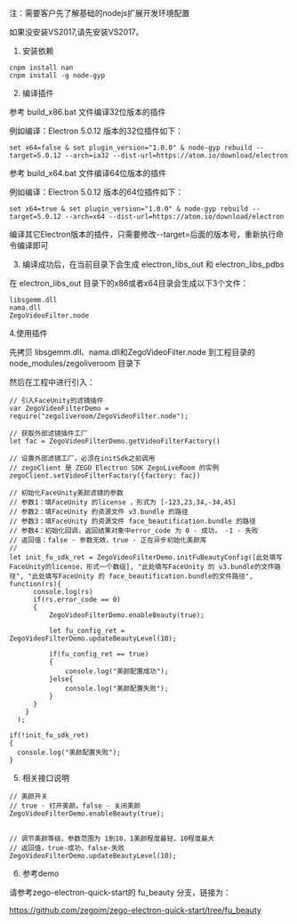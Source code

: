 

注：需要客户先了解基础的nodejs扩展开发环境配置 

如果没安装VS2017,请先安装VS2017。

1. 安装依赖

```
cnpm install nan
cnpm install -g node-gyp
```

2. 编译插件

参考 build_x86.bat 文件编译32位版本的插件

例如编译：Electron 5.0.12 版本的32位插件如下：
```
set x64=false & set plugin_version="1.0.0" & node-gyp rebuild --target=5.0.12 --arch=ia32 --dist-url=https://atom.io/download/electron
```

参考 build_x64.bat 文件编译64位版本的插件

例如编译：Electron 5.0.12 版本的64位插件如下：
```
set x64=true & set plugin_version="1.0.0" & node-gyp rebuild --target=5.0.12 --arch=x64 --dist-url=https://atom.io/download/electron
```

编译其它Electron版本的插件，只需要修改--target=后面的版本号，重新执行命令编译即可

3. 编译成功后，在当前目录下会生成 electron_libs_out 和 electron_libs_pdbs

在 electron_libs_out 目录下的x86或者x64目录会生成以下3个文件：

```
libsgemm.dll
nama.dll
ZegoVideoFilter.node
```

4.使用插件

先拷贝 libsgemm.dll、nama.dll和ZegoVideoFilter.node 到工程目录的 node_modules/zegoliveroom 目录下

然后在工程中进行引入：

```
// 引入FaceUnity的滤镜插件
var ZegoVideoFilterDemo = require("zegoliveroom/ZegoVideoFilter.node");

// 获取外部滤镜插件工厂
let fac = ZegoVideoFilterDemo.getVideoFilterFactory()

// 设置外部滤镜工厂，必须在initSdk之前调用
// zegoClient 是 ZEGO Electron SDK ZegoLiveRoom 的实例
zegoClient.setVideoFilterFactory({factory: fac})

// 初始化FaceUnity美颜滤镜的参数
// 参数1：填FaceUnity 的license ，形式为 [-123,23,34,-34,45] 
// 参数2：填FaceUnity 的资源文件 v3.bundle 的路径
// 参数3：填FaceUnity 的资源文件 face_beautification.bundle 的路径
// 参数4：初始化回调，返回结果对象中error_code 为 0 - 成功， -1 - 失败
// 返回值：false - 参数无效，true - 正在异步初始化美颜库
// 
let init_fu_sdk_ret = ZegoVideoFilterDemo.initFuBeautyConfig([此处填写FaceUnity的license，形式一个数组], "此处填写FaceUnity 的 v3.bundle的文件路径", "此处填写FaceUnity 的 face_beautification.bundle的文件路径", function(rs){
      console.log(rs)
      if(rs.error_code == 0)
      {
          ZegoVideoFilterDemo.enableBeauty(true);
          
          let fu_config_ret = ZegoVideoFilterDemo.updateBeautyLevel(10);
          
          if(fu_config_ret == true)
          {
              console.log("美颜配置成功");
          }else{
              console.log("美颜配置失败");
          }
      }
    }
  );
      
if(!init_fu_sdk_ret)
{
  console.log("美颜配置失败");
}

```

5. 相关接口说明

```
// 美颜开关
// true - 打开美颜，false - 关闭美颜
ZegoVideoFilterDemo.enableBeauty(true);


// 调节美颜等级，参数范围为 1到10，1美颜程度最轻，10程度最大
// 返回值，true-成功，false-失败
ZegoVideoFilterDemo.updateBeautyLevel(10);
```

6. 参考demo

请参考zego-electron-quick-start的 fu_beauty 分支，链接为：

https://github.com/zegoim/zego-electron-quick-start/tree/fu_beauty
































